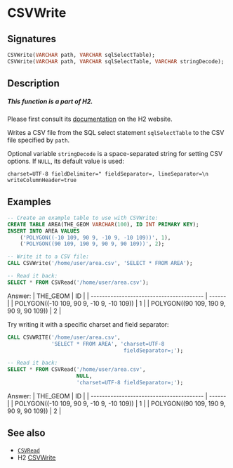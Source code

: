 # CSVWrite

## Signatures

```sql
CSVWrite(VARCHAR path, VARCHAR sqlSelectTable);
CSVWrite(VARCHAR path, VARCHAR sqlSelectTable, VARCHAR stringDecode);
```

## Description

<div class="note">
  <h5>This function is a part of H2.</h5>
  <p>Please first consult its
  <a href="http://www.h2database.com/html/functions.html#csvwrite"
  target="_blank">documentation</a> on the H2 website.</p>
</div>

Writes a CSV file from the SQL select statement `sqlSelectTable` to
the CSV file specified by `path`.

Optional variable `stringDecode` is a space-separated string for setting CSV options. If `NULL`, its default value is used:

```
charset=UTF-8 fieldDelimiter=" fieldSeparator=, lineSeparator=\n writeColumnHeader=true
```

## Examples

```sql
-- Create an example table to use with CSVWrite:
CREATE TABLE AREA(THE_GEOM VARCHAR(100), ID INT PRIMARY KEY);
INSERT INTO AREA VALUES
    ('POLYGON((-10 109, 90 9, -10 9, -10 109))', 1),
    ('POLYGON((90 109, 190 9, 90 9, 90 109))', 2);

-- Write it to a CSV file:
CALL CSVWrite('/home/user/area.csv', 'SELECT * FROM AREA');

-- Read it back:
SELECT * FROM CSVRead('/home/user/area.csv');
```
Answer:
|                 THE_GEOM                 |   ID   |
| ---------------------------------------- | ------ |
| POLYGON((-10 109, 90 9, -10 9, -10 109)) |      1 |
| POLYGON((90 109, 190 9, 90 9,  90 109))  |      2 |

Try writing it with a specific charset and field separator:
```sql
CALL CSVWRITE('/home/user/area.csv',
              'SELECT * FROM AREA', 'charset=UTF-8
                                     fieldSeparator=;');

-- Read it back:
SELECT * FROM CSVRead('/home/user/area.csv',
                      NULL,
                      'charset=UTF-8 fieldSeparator=;');
```
Answer:
|                     THE_GEOM             |   ID   |
| ---------------------------------------- | ------ |
| POLYGON((-10 109, 90 9, -10 9, -10 109)) |      1 |
| POLYGON((90 109, 190 9, 90 9,  90 109))  |      2 |


## See also

* [`CSVRead`](../CSVRead)
* H2 <a href="http://www.h2database.com/html/functions.html#csvwrite"
target="_blank">CSVWrite</a>
